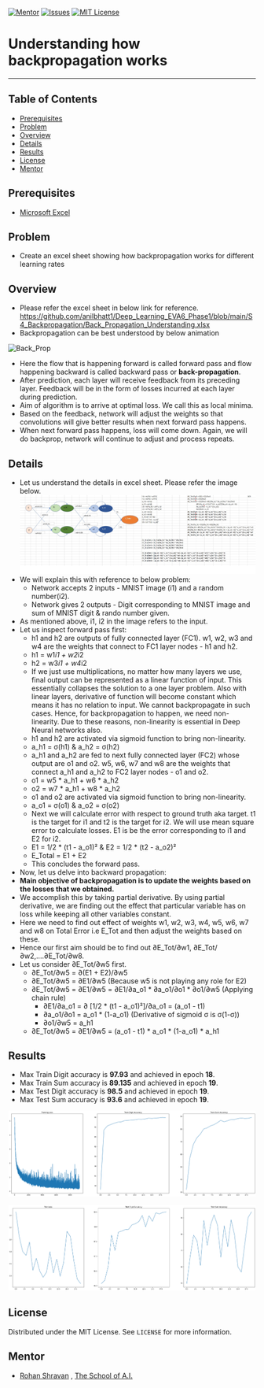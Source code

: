 <!-- PROJECT SHIELDS -->
<!--
*** I'm using markdown "reference style" links for readability.
*** Reference links are enclosed in brackets [ ] instead of parentheses ( ).
*** See the bottom of this document for the declaration of the reference variables
*** for contributors-url, forks-url, etc. This is an optional, concise syntax you may use.
*** https://www.markdownguide.org/basic-syntax/#reference-style-links
-->
[![Mentor][mentor-shield]][mentor-url]
[![Issues][issues-shield]][issues-url]
[![MIT License][license-shield]][license-url]

# Understanding how backpropagation works
________

<!-- TABLE OF CONTENTS -->
## Table of Contents

* [Prerequisites](#prerequisites)
* [Problem](#Problem)
* [Overview](#Overview)
* [Details](#Details)
* [Results](#Results)
* [License](#license)
* [Mentor](#mentor)

## Prerequisites

* [Microsoft Excel](https://www.microsoft.com/en-in/microsoft-365/excel) 

<!-- Problem -->
## Problem
- Create an excel sheet showing how backpropagation works for different learning rates

<!-- Overview -->
## Overview
- Please refer the excel sheet in below link for reference. 
https://github.com/anilbhatt1/Deep_Learning_EVA6_Phase1/blob/main/S4_Backpropagation/Back_Propagation_Understanding.xlsx
- Backpropagation can be best understood by below animation

![Back_Prop](https://github.com/anilbhatt1/Deep_Learning_EVA6_Phase1/blob/main/S4_Backpropagation/Neural%20Network_Back_Forth_Compressed.gif) 

- Here the flow that is happening forward is called forward pass and flow happening backward is called backward pass or **back-propagation**.
- After prediction, each layer will receive feedback from its preceding layer. Feedback will be in the form of losses incurred at each layer during prediction.
- Aim of algorithm is to arrive at optimal loss. We call this as local minima.
- Based on the feedback, network will adjust the weights so that convolutions will give better results when next forward pass happens.
- When next forward pass happens, loss will come down. Again, we will do backprop, network will continue to adjust and process repeats.

<!-- Details -->
## Details
- Let us understand the details in excel sheet. Please refer the image below.
![Flow](https://github.com/anilbhatt1/Deep_Learning_EVA6_Phase1/blob/main/S4_Backpropagation/Excel_Snapshot.jpg)
- We will explain this with reference to below problem:
  - Network accepts 2 inputs - MNIST image (i1) and a random number(i2).
  - Network gives 2 outputs - Digit corresponding to MNIST image and sum of MNIST digit & rando number given. 
- As mentioned above, i1, i2 in the image refers to the input. 
- Let us inspect forward pass first:
  - h1 and h2 are outputs of fully connected layer (FC1). w1, w2, w3 and w4 are the weights that connect to FC1 layer nodes - h1 and h2.
  - h1 = w1*i1 + w2*i2
  - h2 = w3*i1 + w4*i2
  - If we just use multiplications, no matter how many layers we use, final output can be represented as a linear function of input. This essentially collapses the solution to a one layer problem. Also with linear layers, derivative of function will become constant which means it has no relation to input. We cannot backpropagate in such cases. Hence, for backpropagation to happen, we need non-linearity. Due to these reasons, non-linearity is essential in Deep Neural networks also.
  - h1 and h2 are activated via sigmoid function to bring non-linearity. 
  - a_h1 = σ(h1) & a_h2 = σ(h2)
  - a_h1 and a_h2 are fed to next fully connected layer (FC2) whose output are o1 and o2. w5, w6, w7 and w8 are the weights that connect a_h1 and a_h2 to FC2 layer nodes - o1 and o2.
  - o1 = w5 * a_h1 + w6 * a_h2
  - o2 = w7 * a_h1 + w8 * a_h2
  - o1 and o2 are activated via sigmoid function to bring non-linearity.
  - a_o1 = σ(o1) & a_o2 = σ(o2)
  - Next we will calculate error with respect to ground truth aka target. t1 is the target for i1 and t2 is the target for i2. We will use mean square error to calculate losses. E1 is be the error corresponding to i1 and E2 for i2.
  - E1 = 1/2 * (t1 - a_o1)² & E2 = 1/2 * (t2 - a_o2)²
  - E_Total = E1 + E2
  - This concludes the forward pass.
 - Now, let us delve into backward propagation:
  - **Main objective of backpropagation is to update the weights based on the losses that we obtained.**
  - We accomplish this by taking partial derivative. By using partial derivative, we are finding out the effect that particular variable has on loss while keeping all other variables constant.
  - Here we need to find out effect of weights w1, w2, w3, w4, w5, w6, w7 and w8 on Total Error i.e E_Tot and then adjust the weights based on these.
  - Hence our first aim should be to find out ∂E_Tot/∂w1, ∂E_Tot/∂w2,....∂E_Tot/∂w8.
  - Let us consider ∂E_Tot/∂w5 first. 
    - ∂E_Tot/∂w5 = ∂(E1 + E2)/∂w5
    - ∂E_Tot/∂w5 = ∂E1/∂w5 (Because w5 is not playing any role for E2)
    - ∂E_Tot/∂w5 = ∂E1/∂w5 = ∂E1/∂a_o1 * ∂a_o1/∂o1 * ∂o1/∂w5 (Applying chain rule)
      -  ∂E1/∂a_o1 = ∂ [1/2 * (t1 - a_o1)²]/∂a_o1 = (a_o1 - t1)
      -  ∂a_o1/∂o1  = a_o1 * (1-a_o1)  (Derivative of sigmoid σ is σ(1-σ))
      -  ∂o1/∂w5 = a_h1
    - ∂E_Tot/∂w5 = ∂E1/∂w5 = (a_o1 - t1) * a_o1 * (1-a_o1) * a_h1
  

<!-- Results -->
## Results
- Max Train Digit accuracy is **97.93** and achieved in epoch **18**.
- Max Train Sum accuracy is **89.135** and achieved in epoch **19**.
- Max Test Digit accuracy is **98.5** and achieved in epoch **19**.
- Max Test Sum accuracy is **93.6** and achieved in epoch **19**.

![Training_Plot](https://github.com/anilbhatt1/Deep_Learning_EVA6_Phase1/blob/main/S3_MNIST_Sum_of_Digits/Training_Plot.png)

![Testing_Plot](https://github.com/anilbhatt1/Deep_Learning_EVA6_Phase1/blob/main/S3_MNIST_Sum_of_Digits/Testing_Plot.png)

<!-- LICENSE -->
## License

Distributed under the MIT License. See `LICENSE` for more information.

<!-- MENTOR -->
## Mentor

* [Rohan Shravan](https://www.linkedin.com/in/rohanshravan/) , [The School of A.I.](https://theschoolof.ai/)

<!-- MARKDOWN LINKS & IMAGES -->
<!-- https://www.markdownguide.org/basic-syntax/#reference-style-links -->
[mentor-shield]: https://img.shields.io/badge/Mentor-mentor-yellowgreen
[mentor-url]: https://www.linkedin.com/in/rohanshravan/
[forks-shield]: https://img.shields.io/github/forks/othneildrew/Best-README-Template.svg?style=flat-square
[forks-url]: https://github.com/othneildrew/Best-README-Template/network/members
[stars-shield]: https://img.shields.io/github/stars/othneildrew/Best-README-Template.svg?style=flat-square
[stars-url]: https://github.com/othneildrew/Best-README-Template/stargazers
[issues-shield]: https://img.shields.io/github/issues/othneildrew/Best-README-Template.svg?style=flat-square
[issues-url]: https://github.com/othneildrew/Best-README-Template/issues
[license-shield]: https://img.shields.io/github/license/othneildrew/Best-README-Template.svg?style=flat-square
[license-url]: https://github.com/anilbhatt1/Deep_Learning_EVA4_Phase2/blob/master/LICENSE.txt
[linkedin-shield]: https://img.shields.io/badge/-LinkedIn-black.svg?style=flat-square&logo=linkedin&colorB=555




